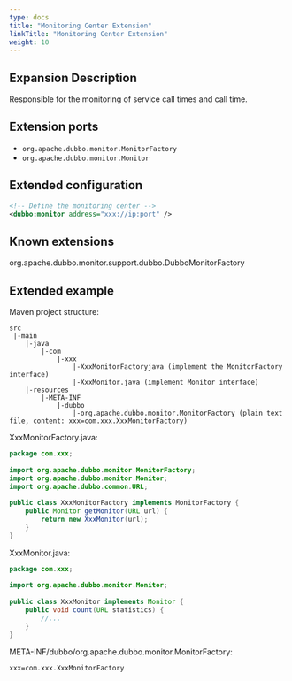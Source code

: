 ```yaml
---
type: docs
title: "Monitoring Center Extension"
linkTitle: "Monitoring Center Extension"
weight: 10
---
```


## Expansion Description

Responsible for the monitoring of service call times and call time.

## Extension ports

* `org.apache.dubbo.monitor.MonitorFactory`
* `org.apache.dubbo.monitor.Monitor`

## Extended configuration

```xml
<!-- Define the monitoring center -->
<dubbo:monitor address="xxx://ip:port" />
```

## Known extensions

org.apache.dubbo.monitor.support.dubbo.DubboMonitorFactory

## Extended example

Maven project structure:

```
src
 |-main
    |-java
        |-com
            |-xxx
                |-XxxMonitorFactoryjava (implement the MonitorFactory interface)
                |-XxxMonitor.java (implement Monitor interface)
    |-resources
        |-META-INF
            |-dubbo
                |-org.apache.dubbo.monitor.MonitorFactory (plain text file, content: xxx=com.xxx.XxxMonitorFactory)
```

XxxMonitorFactory.java:

```java
package com.xxx;
 
import org.apache.dubbo.monitor.MonitorFactory;
import org.apache.dubbo.monitor.Monitor;
import org.apache.dubbo.common.URL;
 
public class XxxMonitorFactory implements MonitorFactory {
    public Monitor getMonitor(URL url) {
        return new XxxMonitor(url);
    }
}
```

XxxMonitor.java:

```java
package com.xxx;
 
import org.apache.dubbo.monitor.Monitor;
 
public class XxxMonitor implements Monitor {
    public void count(URL statistics) {
        //...
    }
}
```

META-INF/dubbo/org.apache.dubbo.monitor.MonitorFactory:

```properties
xxx=com.xxx.XxxMonitorFactory
```